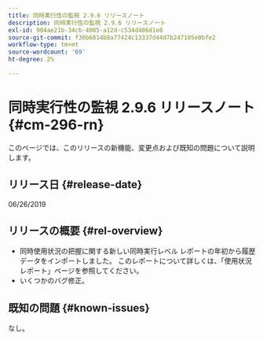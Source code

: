 ```yaml
---
title: 同時実行性の監視 2.9.6 リリースノート
description: 同時実行性の監視 2.9.6 リリースノート
exl-id: 904ae21b-34cb-4005-a12d-c534d406d1e8
source-git-commit: f30b6814b8a77424c13337d44d7b247105e0bfe2
workflow-type: tm+mt
source-wordcount: '69'
ht-degree: 2%

---
```


# 同時実行性の監視 2.9.6 リリースノート {#cm-296-rn}

このページでは、このリリースの新機能、変更点および既知の問題について説明します。

## リリース日 {#release-date}

06/26/2019


## リリースの概要 {#rel-overview}

* 同時使用状況の把握に関する新しい同時実行レベル レポートの年初から履歴データをインポートしました。 このレポートについて詳しくは、「使用状況レポート」ページを参照してください。
* いくつかのバグ修正。


## 既知の問題 {#known-issues}

なし。
